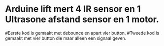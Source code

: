 # Arduine lift mert 4 IR sensor en 1 Ultrasone afstand sensor en 1 motor.
#Eerste kod is gemaakt met debounce en apart vier button.
#Tweede kod is gemaakt met vier button die maar alleen een signaal geven.
